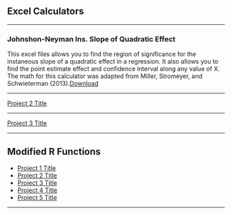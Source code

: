 ## Excel Calculators

---
### Johnshon-Neyman Ins. Slope of Quadratic Effect
This excel files allows you to find the region 
of significance for the instaneous slope of a quadratic effect
in a regression. It also allows you to find the point
estimate effect and confidence interval along any value of X.
The math for this calculator was adapted from Miller, 
Stromeyer, and Schwieterman (2013).[Download](/excel/JNQ.xlsx?raw=true)




---
[Project 2 Title](/pdf/sample_presentation.pdf)

---
[Project 3 Title](http://example.com/)


---

## Modified R Functions

- [Project 1 Title](http://example.com/)
- [Project 2 Title](http://example.com/)
- [Project 3 Title](http://example.com/)
- [Project 4 Title](http://example.com/)
- [Project 5 Title](http://example.com/)

---





